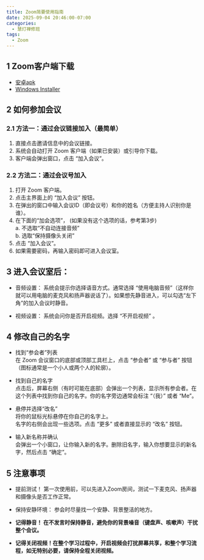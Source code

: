 ```yaml
---
title: Zoom简要使用指南
date: 2025-09-04 20:46:00-07:00
categories:
  - 慧灯禅修班
tags:
  - Zoom
---
```

## 1 Zoom客户端下载

- [安卓apk](https://s3.ap-northeast-1.wasabisys.com/hdcx/hdv/tools/zoom/zoom-20250904.apk)
- [Windows Installer](https://s3.ap-northeast-1.wasabisys.com/hdcx/hdv/tools/zoom/ZoomInstallerFull-v6.5.12%20(14128).exe)


## 2 如何参加会议

### 2.1 方法一：通过会议链接加入（最简单）

1. 直接点击邀请信息中的会议链接。
1. 系统会自动打开 Zoom 客户端（如果已安装）或引导你下载。
1. 客户端会弹出窗口，点击 “加入会议”。

### 2.2 方法二：通过会议号加入

1. 打开 Zoom 客户端。
1. 点击主界面上的 “加入会议” 按钮。
1. 在弹出的窗口中输入会议ID（即会议号）和你的姓名（方便主持人识别你是谁）。
1. 在下面的“加会选项”， (如果没有这个选项的话，参考第3步)  
    a. 不选取“不自动连接音频”  
    b. 选取“保持摄像头关闭”
1. 点击 “加入会议”。
1. 如果需要密码，再输入密码即可进入会议室。

## 3 进入会议室后：

- 音频设置： 系统会提示你选择语音方式。通常选择 “使用电脑音频”（这样你就可以用电脑的麦克风和扬声器说话了）。如果想先静音进入，可以勾选“左下角”的加入会议时静音。

- 视频设置： 系统会问你是否开启视频。选择 “不开启视频” 。


## 4 修改自己的名字

- 找到“参会者”列表  
在 Zoom 会议窗口的底部或顶部工具栏上，点击 “参会者” 或 “参与者” 按钮（图标通常是一个小人或两个人的轮廓）。

- 找到自己的名字  
点击后，屏幕右侧（有时可能在底部）会弹出一个列表，显示所有参会者。在这个列表中找到你自己的名字。你的名字旁边通常会标注 “（我）” 或者 “Me”。

- 悬停并选择“改名”  
将你的鼠标光标悬停在你自己的名字上。  
名字的右侧会出现一些选项。点击 “更多” 或者直接显示的 “改名” 按钮。

- 输入新名称并确认  
会弹出一个小窗口，让你输入新的名字。删除旧名字，输入你想要显示的新名字，然后点击 “确定”。

## 5 注意事项

- 提前测试！ 第一次使用前，可以先进入Zoom房间，测试一下麦克风、扬声器和摄像头是否工作正常。

- 保持安静环境： 参会时尽量找一个安静、背景整洁的地方。

- **记得静音！ 在不发言时保持静音，避免你的背景噪音（键盘声、咳嗽声）干扰整个会议。**

- **记得关闭视频！在整个学习过程中，开启视频会打扰屏幕共享，和整个学习流程，如无特别必要，请保持全程关闭视频。**
